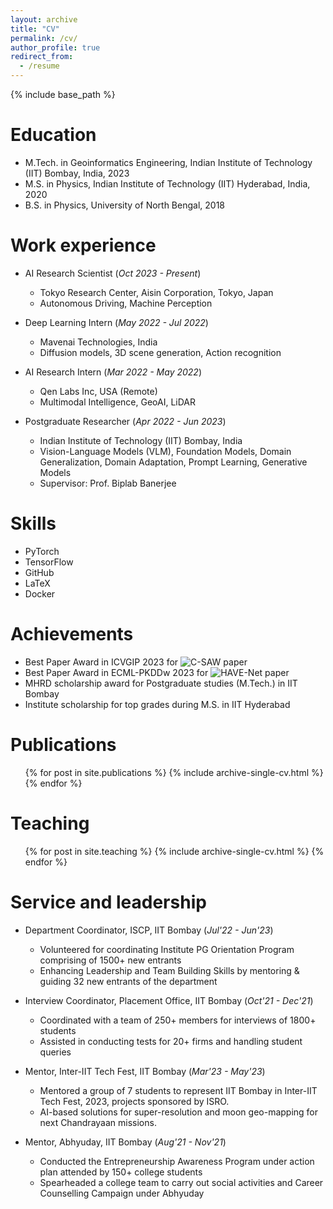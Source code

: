 ```yaml
---
layout: archive
title: "CV"
permalink: /cv/
author_profile: true
redirect_from:
  - /resume
---
```


{% include base_path %}

Education
======
* M.Tech. in Geoinformatics Engineering, Indian Institute of Technology (IIT) Bombay, India, 2023
* M.S. in Physics, Indian Institute of Technology (IIT) Hyderabad, India, 2020
* B.S. in Physics, University of North Bengal, 2018

Work experience
======
* AI Research Scientist (*Oct 2023 - Present*)
  * Tokyo Research Center, Aisin Corporation, Tokyo, Japan
  * Autonomous Driving, Machine Perception

* Deep Learning Intern (*May 2022 - Jul 2022*)
  * Mavenai Technologies, India
  * Diffusion models, 3D scene generation, Action recognition

* AI Research Intern (*Mar 2022 - May 2022*)
  * Qen Labs Inc, USA (Remote)
  * Multimodal Intelligence, GeoAI, LiDAR

* Postgraduate Researcher (*Apr 2022 - Jun 2023*)
  * Indian Institute of Technology (IIT) Bombay, India
  * Vision-Language Models (VLM), Foundation Models, Domain Generalization, Domain Adaptation, Prompt Learning, Generative Models
  * Supervisor: Prof. Biplab Banerjee
  
  
Skills
======
* PyTorch
* TensorFlow
* GitHub
* LaTeX
* Docker

Achievements
======
* Best Paper Award in ICVGIP 2023 for ![C-SAW](https://arxiv.org/abs/2311.15812) paper
* Best Paper Award in ECML-PKDDw 2023 for ![HAVE-Net](https://arxiv.org/abs/2309.13470) paper
* MHRD scholarship award for Postgraduate studies (M.Tech.) in IIT Bombay
* Institute scholarship for top grades during M.S. in IIT Hyderabad

Publications
======
  <ul>{% for post in site.publications %}
    {% include archive-single-cv.html %}
  {% endfor %}</ul>
  
Teaching
======
  <ul>{% for post in site.teaching %}
    {% include archive-single-cv.html %}
  {% endfor %}</ul>
  
Service and leadership
======
* Department Coordinator, ISCP, IIT Bombay (*Jul'22 - Jun'23*)
  * Volunteered for coordinating Institute PG Orientation Program comprising of 1500+ new entrants
  * Enhancing Leadership and Team Building Skills by mentoring & guiding 32 new entrants of the department
    
* Interview Coordinator, Placement Office, IIT Bombay (*Oct'21 - Dec'21*)
  * Coordinated with a team of 250+ members for interviews of 1800+ students
  * Assisted in conducting tests for 20+ firms and handling student queries
    
* Mentor, Inter-IIT Tech Fest, IIT Bombay (*Mar'23 - May'23*)
  * Mentored a group of 7 students to represent IIT Bombay in Inter-IIT Tech Fest, 2023, projects sponsored by ISRO.
  * AI-based solutions for super-resolution and moon geo-mapping for next Chandrayaan missions.
 
* Mentor, Abhyuday, IIT Bombay (*Aug'21 - Nov'21*)
  * Conducted the Entrepreneurship Awareness Program under action plan attended by 150+ college students
  * Spearheaded a college team to carry out social activities and Career Counselling Campaign under Abhyuday
